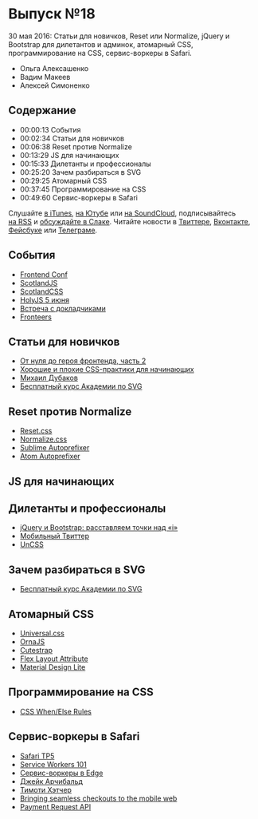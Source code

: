 # Выпуск №18

30 мая 2016: Статьи для новичков, Reset или Normalize, jQuery и Bootstrap для дилетантов и админок, атомарный CSS, программирование на CSS, сервис-воркеры в Safari.

- Ольга Алексашенко
- Вадим Макеев
- Алексей Симоненко

## Содержание

- 00:00:13 События
- 00:02:34 Статьи для новичков
- 00:06:38 Reset против Normalize
- 00:13:29 JS для начинающих
- 00:15:33 Дилетанты и профессионалы
- 00:25:20 Зачем разбираться в SVG
- 00:29:25 Атомарный CSS
- 00:37:45 Программирование на CSS
- 00:49:60 Сервис-воркеры в Safari

Слушайте [в iTunes](https://itunes.apple.com/podcast/id1080500016), [на Ютубе](https://www.youtube.com/playlist?list=PLMBnwIwFEFHcwuevhsNXkFTcadeX5R1Go) или [на SoundCloud](https://soundcloud.com/web-standards), подписывайтесь [на RSS](https://web-standards.ru/podcast/feed/) и [обсуждайте в Слаке](http://slack.web-standards.ru/). Читайте новости в [Твиттере](https://twitter.com/webstandards_ru), [Вконтакте](https://vk.com/webstandards_ru), [Фейсбуке](https://www.facebook.com/webstandardsru) или [Телеграме](https://t.me/webstandards_ru).

## События

- [Frontend Conf](http://frontendconf.ru/)
- [ScotlandJS](http://scotlandjs.com/)
- [ScotlandCSS](http://scotlandcss.com/)
- [HolyJS 5 июня](http://holyjs.ru/)
- [Встреча с докладчиками](https://vk.com/spb_frontend_meetup_160530)
- [Fronteers](https://fronteers.nl/congres/2016)

## Статьи для новичков

- [От нуля до героя фронтенда, часть 2](https://medium.com/p/25f19e56eb29)
- [Хорошие и плохие CSS-практики для начинающих](https://medium.com/p/619289ce8bae)
- [Михаил Дубаков](https://www.ozon.ru/person/1099694/)
- [Бесплатный курс Академии по SVG](https://htmlacademy.ru/courses/130)

## Reset против Normalize

- [Reset.css](http://meyerweb.com/eric/tools/css/reset/)
- [Normalize.css](https://necolas.github.io/normalize.css/)
- [Sublime Autoprefixer](https://github.com/sindresorhus/sublime-autoprefixer)
- [Atom Autoprefixer](https://github.com/sindresorhus/atom-autoprefixer)

## JS для начинающих

## Дилетанты и профессионалы

- [jQuery и Bootstrap: расставляем точки над «i»](http://frontender.info/whats-wrong-with-jquery-and-bootstrap/)
- [Мобильный Твиттер](https://mobile.twitter.com/)
- [UnCSS](https://github.com/giakki/uncss)

## Зачем разбираться в SVG

- [Бесплатный курс Академии по SVG](https://htmlacademy.ru/courses/130)

## Атомарный CSS

- [Universal.css](https://github.com/marmelab/universal.css#readme)
- [OrnaJS](http://ornaorg.github.io/)
- [Cutestrap](https://www.cutestrap.com/)
- [Flex Layout Attribute](http://progressivered.com/fla/)
- [Material Design Lite](https://getmdl.io/)

## Программирование на CSS

- [CSS When/Else Rules](https://tabatkins.github.io/specs/css-when-else/)

## Сервис-воркеры в Safari

- [Safari TP5](https://webkit.org/blog/6415/release-notes-for-safari-technology-preview-5/)
- [Service Workers 101](https://github.com/delapuente/service-workers-101#readme)
- [Сервис-воркеры в Edge](https://developer.microsoft.com/en-us/microsoft-edge/platform/status/serviceworker)
- [Джейк Арчибальд](https://twitter.com/jaffathecake)
- [Тимоти Хэтчер](https://twitter.com/xeenon)
- [Bringing seamless checkouts to the mobile web](https://youtu.be/yelPlCVZLEE)
- [Payment Request API](https://w3c.github.io/browser-payment-api/specs/paymentrequest.html)
